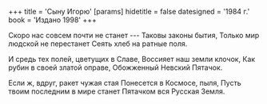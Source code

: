 +++
title = 'Сыну Игорю'
[params]
  hidetitle = false
  datesigned = '1984 г.'
  book = 'Издано 1998'
+++
<!-- Сыну Игорю -->

Скоро нас совсем почти не станет ---
Таковы законы бытия,
Только мир людской не перестанет
Сеять хлеб на ратные поля.

И средь тех полей, цветущих в Славе,
Воссияет наш земли клочок,
Как рубин в своей златой оправе,
Обожженный Невский Пятачок.

Если ж, вдруг, ракет чужая стая
Понесется в Космосе, пыля,
Пусть твоим последним в мире станет
Пятачком вся Русская Земля.

<!-- 1984 г. -->
<!-- Издано 1998 -->
